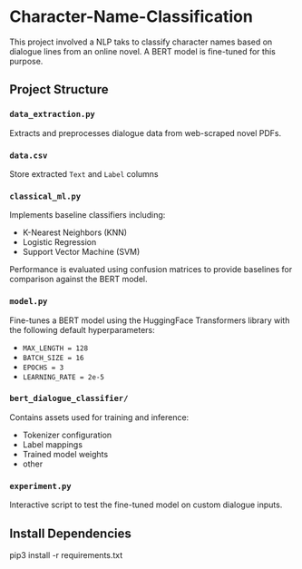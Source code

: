 # Character-Name-Classification

This project involved a NLP taks to classify character names based on dialogue lines from an online novel. A BERT model is fine-tuned for this purpose. 

## Project Structure

### `data_extraction.py`
Extracts and preprocesses dialogue data from web-scraped novel PDFs.

### `data.csv`
Store extracted `Text` and `Label` columns 

### `classical_ml.py`
Implements baseline classifiers including:
- K-Nearest Neighbors (KNN)
- Logistic Regression
- Support Vector Machine (SVM)

Performance is evaluated using confusion matrices to provide baselines for comparison against the BERT model.

### `model.py`
Fine-tunes a BERT model using the HuggingFace Transformers library with the following default hyperparameters:

- `MAX_LENGTH = 128`
- `BATCH_SIZE = 16`
- `EPOCHS = 3`
- `LEARNING_RATE = 2e-5`

### `bert_dialogue_classifier/`
Contains assets used for training and inference:
- Tokenizer configuration
- Label mappings
- Trained model weights
- other

### `experiment.py`
Interactive script to test the fine-tuned model on custom dialogue inputs.

## Install Dependencies 
pip3 install -r requirements.txt


   







